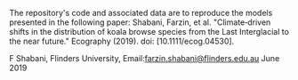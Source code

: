 The repository's code and associated data are to reproduce the models presented in the following paper:
Shabani, Farzin, et al. "Climate‐driven shifts in the distribution of koala browse species from the Last Interglacial to the near future." Ecography (2019). doi: [10.1111/ecog.04530]. 

F Shabani, Flinders University, Email:farzin.shabani@flinders.edu.au June 2019
